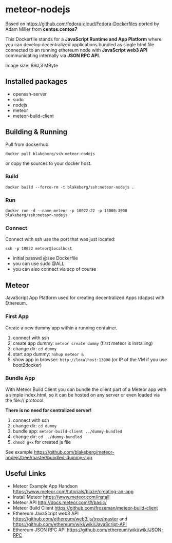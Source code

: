 #  meteor-nodejs
Based on <https://github.com/fedora-cloud/Fedora-Dockerfiles> ported by Adam Miller from **centos:centos7**

This Dockerfile stands for a **JavaScript Runtime and App Platform** where you can develop decentralized applications bundled as single html file connected to an running ethereum node with **JavaScript web3 API** communicating internally via **JSON RPC API**.

Image size: 860,3 MByte

## Installed packages
* openssh-server
* sudo
* nodejs
* meteor
* meteor-build-client

## Building & Running
Pull from dockerhub:

    docker pull blakeberg/ssh:meteor-nodejs

or copy the sources to your docker host.

### Build
	docker build --force-rm -t blakeberg/ssh:meteor-nodejs .

### Run
	docker run -d --name meteor -p 10022:22 -p 13000:3000 blakeberg/ssh:meteor-nodejs

### Connect 
Connect with ssh use the port that was just located:

	ssh -p 10022 meteor@localhost

* initial passwd @see Dockerfile
* you can use sudo @ALL
* you can also connect via scp of course

## Meteor
JavaScript App Platform used for creating decentralized Apps (dapps) with Ethereum.

### First App
Create a new dummy app within a running container. 

1. connect with ssh
2. create app dummy: `meteor create dummy` (first meteor is installing)
3. change dir: `cd dummy`
4. start app dummy: `nohup meteor &`
5. show app in browser: `http://localhost:13000` (or IP of the VM if you use boot2docker)

### Bundle App

With Meteor Build Client you can bundle the client part of a Meteor app with a simple index.html, so it can be hosted on any server or even loaded via the file:// protocol.

**There is no need for centralized server!**

1. connect with ssh
2. change dir: `cd dummy`
3. bundle app: `meteor-build-client ../dummy-bundled`
4. change dir: `cd ../dummy-bundled`
5. `chmod g+x` for created js file

See example <https://github.com/blakeberg/meteor-nodejs/tree/master/bundled-dummy-app>

## Useful Links
* Meteor Example App Handson <https://www.meteor.com/tutorials/blaze/creating-an-app>
* Install Meteor <https://www.meteor.com/install>
* Meteor API <http://docs.meteor.com/#/basic/>
* Meteor Build Client <https://github.com/frozeman/meteor-build-client>
* Ethereum JavaScript web3 API <https://github.com/ethereum/web3.js/tree/master> and <https://github.com/ethereum/wiki/wiki/JavaScript-API>
* Ethereum JSON RPC API <https://github.com/ethereum/wiki/wiki/JSON-RPC>